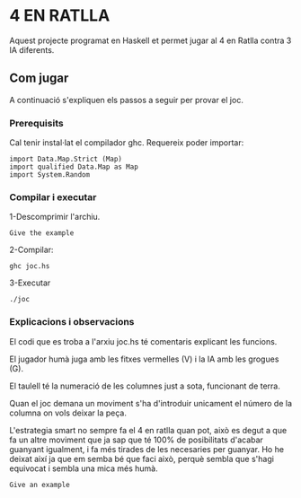 # 4 EN RATLLA

Aquest projecte programat en Haskell et permet jugar al 4 en Ratlla contra 3 IA diferents. 

## Com jugar

A continuació s'expliquen els passos a seguir per provar el joc.

### Prerequisits

Cal tenir instal·lat el compilador ghc.
Requereix poder importar:

```
import Data.Map.Strict (Map)
import qualified Data.Map as Map
import System.Random
```

### Compilar i executar

1-Descomprimir l'archiu.

```
Give the example
```

2-Compilar:

```
ghc joc.hs
```

3-Executar
```
./joc
```




### Explicacions i observacions

El codi que es troba a l'arxiu joc.hs té comentaris explicant les funcions.

El jugador humà juga amb les fitxes vermelles (V) i la IA amb les grogues (G).

El taulell té la numeració de les columnes just a sota, funcionant de terra.

Quan el joc demana un moviment s'ha d'introduir unicament el número de la columna on vols deixar la peça.

L'estrategia smart no sempre fa el 4 en ratlla quan pot, això es degut a que fa un altre moviment que ja sap que té 100% de posibilitats d'acabar guanyant igualment, i fa més tirades de les necesaries per guanyar. Ho he deixat així ja que em semba bé que faci això, perquè sembla que s'hagi equivocat i sembla una mica més humà.
```
Give an example
```



